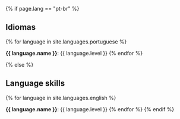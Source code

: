 {% if page.lang == "pt-br" %}

## Idiomas

{% for language in site.languages.portuguese %}

**{{ language.name }}**: {{ language.level }}
{% endfor %}

{% else %}

## Language skills

{% for language in site.languages.english %}

**{{ language.name }}**: {{ language.level }}
{% endfor %}
{% endif %}
